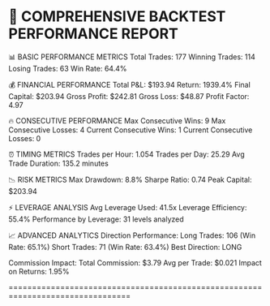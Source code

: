 🚀 COMPREHENSIVE BACKTEST PERFORMANCE REPORT
================================================================================

📊 BASIC PERFORMANCE METRICS
Total Trades: 177
Winning Trades: 114
Losing Trades: 63
Win Rate: 64.4%

💰 FINANCIAL PERFORMANCE
Total P&L: $193.94
Return: 1939.4%
Final Capital: $203.94
Gross Profit: $242.81
Gross Loss: $48.87
Profit Factor: 4.97

🔥 CONSECUTIVE PERFORMANCE
Max Consecutive Wins: 9
Max Consecutive Losses: 4
Current Consecutive Wins: 1
Current Consecutive Losses: 0

⏰ TIMING METRICS
Trades per Hour: 1.054
Trades per Day: 25.29
Avg Trade Duration: 135.2 minutes

📉 RISK METRICS
Max Drawdown: 8.8%
Sharpe Ratio: 0.74
Peak Capital: $203.94

⚡ LEVERAGE ANALYSIS
Avg Leverage Used: 41.5x
Leverage Efficiency: 55.4%
Performance by Leverage: 31 levels analyzed

📈 ADVANCED ANALYTICS
Direction Performance:
  Long Trades: 106 (Win Rate: 65.1%)
  Short Trades: 71 (Win Rate: 63.4%)
  Best Direction: LONG

Commission Impact:
  Total Commission: $3.79
  Avg per Trade: $0.021
  Impact on Returns: 1.95%

================================================================================
